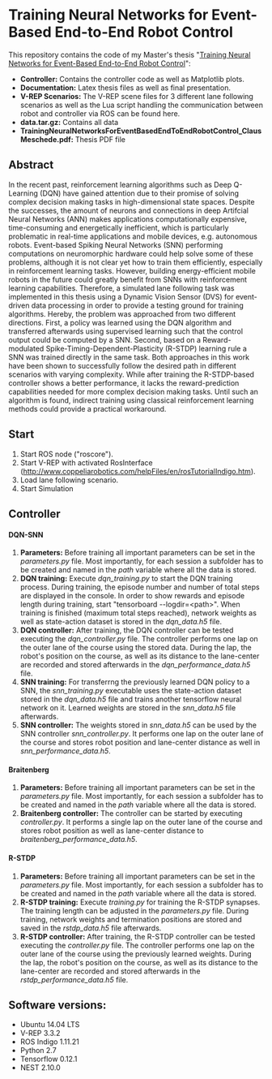 # Training Neural Networks for Event-Based End-to-End Robot Control

This repository contains the code of my Master's thesis "[Training Neural Networks for Event-Based End-to-End Robot Control](TrainingNeuralNetworksForEventBasedEndToEndRobotControl_ClausMeschede.pdf)":

- **Controller:** Contains the controller code as well as Matplotlib plots.
- **Documentation:** Latex thesis files as well as final presentation.
- **V-REP Scenarios:** The V-REP scene files for 3 different lane following scenarios as well as the Lua script handling the communication between robot and controller via ROS can be found here.
- **data.tar.gz:** Contains all data
- **TrainingNeuralNetworksForEventBasedEndToEndRobotControl_ClausMeschede.pdf:** Thesis PDF file

## Abstract

In the recent past, reinforcement learning algorithms such as Deep Q-Learning (DQN) have gained attention due to their promise of solving complex decision making tasks in high-dimensional state spaces. Despite the successes, the amount of neurons and connections in deep Artifcial Neural Networks (ANN) makes applications computationally expensive, time-consuming and energetically inefficient, which is particularly problematic in real-time applications and mobile devices, e.g. autonomous robots. Event-based Spiking Neural Networks (SNN) performing computations on neuromorphic hardware could help solve some of these problems, although it is not clear yet how to train them efficiently, especially in reinforcement learning tasks. However, building energy-efficient mobile robots in the future could greatly benefit from SNNs with reinforcement learning capabilities.
Therefore, a simulated lane following task was implemented in this thesis using a Dynamic Vision Sensor (DVS) for event-driven data processing in order to provide a testing ground for training algorithms. Hereby, the problem was approached from two different directions. First, a policy was learned using the DQN algorithm and transferred afterwards using supervised learning such that the control output could be computed by a SNN. Second, based on a Reward-modulated Spike-Timing-Dependent-Plasticity (R-STDP) learning rule a SNN was trained directly in the same task.
Both approaches in this work have been shown to successfully follow the desired path in different scenarios with varying complexity. While after training the R-STDP-based controller shows a better performance, it lacks the reward-prediction capabilities needed for more complex decision making tasks. Until such an algorithm is found, indirect training using classical reinforcement learning methods could provide a practical workaround.

## Start

1. Start ROS node ("roscore").
2. Start V-REP with activated RosInterface (http://www.coppeliarobotics.com/helpFiles/en/rosTutorialIndigo.htm).
3. Load lane following scenario.
4. Start Simulation

## Controller

#### DQN-SNN

1. **Parameters:** Before training all important parameters can be set in the *parameters.py* file. 
Most importantly, for each session a subfolder has to be created and named in the *path* variable where all the data is stored.
2. **DQN training:** Execute *dqn_training.py* to start the DQN training process. During training, the episode number and number of total steps are displayed
in the console. In order to show rewards and episode length during training, start "tensorboard --logdir=\<path\>". 
When training is finished (maximum total steps reached), network weights as well as state-action dataset is stored in the *dqn_data.h5* file.
3. **DQN controller:** After training, the DQN controller can be tested executing the *dqn_controller.py* file. 
The controller performs one lap on the outer lane of the course using the stored data. 
During the lap, the robot's position on the course, as well as its distance to the lane-center are recorded and stored afterwards in the *dqn_performance_data.h5* file.
4. **SNN training:** For transferrng the previously learned DQN policy to a SNN, the *snn_training.py* executable uses the state-action dataset
stored in the *dqn_data.h5* file and trains another tensorflow neural network on it. Learned weights are stored in the *snn_data.h5* file afterwards.
5. **SNN controller:** The weights stored in *snn_data.h5* can be used by the SNN controller *snn_controller.py*. 
It performs one lap on the outer lane of the course and stores robot position and lane-center distance as well in *snn_performance_data.h5*.

#### Braitenberg

1. **Parameters:** Before training all important parameters can be set in the *parameters.py* file. 
Most importantly, for each session a subfolder has to be created and named in the *path* variable where all the data is stored.
2. **Braitenberg controller:** The controller can be started by executing *controller.py*. It performs a single lap on the outer lane 
of the course and stores robot position as well as lane-center distance to *braitenberg_performance_data.h5*.

#### R-STDP

1. **Parameters:** Before training all important parameters can be set in the *parameters.py* file. 
Most importantly, for each session a subfolder has to be created and named in the *path* variable where all the data is stored.
2. **R-STDP training:** Execute *training.py* for training the R-STDP synapses. The training length can be adjusted in the *parameters.py* file.
 During training, network weights and termination positions are stored and saved in the *rstdp_data.h5* file afterwards.
3. **R-STDP controller:** After training, the R-STDP controller can be tested executing the *controller.py* file. 
The controller performs one lap on the outer lane of the course using the previously learned weights. 
During the lap, the robot's position on the course, as well as its distance to the lane-center are recorded and stored afterwards in the *rstdp_performance_data.h5* file.

## Software versions:

 - Ubuntu 14.04 LTS
 - V-REP 3.3.2
 - ROS Indigo 1.11.21
 - Python 2.7
 - Tensorflow 0.12.1
 - NEST 2.10.0

